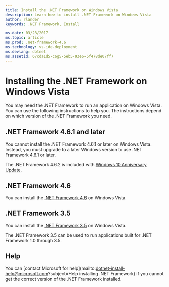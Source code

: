 ```yaml
---
title: Install the .NET Framework on Windows Vista
description: Learn how to install .NET Framework on Windows Vista
author: rlander
keywords: .NET Framework, Install

ms.date: 03/28/2017
ms.topic: article
ms.prod: .net-framework-4.6
ms.technology: vs-ide-deployment
ms.devlang: dotnet
ms.assetid: 67cda1d5-c6g5-5eb5-93e6-5f478de07ff7
---
```


# Installing the .NET Framework on Windows Vista

You may need the .NET Framework to run an application on Windows Vista. You can use the following instructions to help you. The instructions depend on which version of the .NET Framework you need.

## .NET Framework 4.6.1 and later

You cannot install the .NET Framework 4.6.1 or later on Windows Vista. Instead, you must upgrade to a later Windows version to use .NET Framework 4.6.1 or later.

The .NET Framework 4.6.2 is included with [Windows 10 Anniversary Update](https://www.microsoft.com/software-download/windows10).

## .NET Framework 4.6

You can install the [.NET Framework 4.6](http://go.microsoft.com/fwlink/?LinkID=213834&dotnetdocs) on Windows Vista.

## .NET Framework 3.5

You can install the [.NET Framework 3.5](http://go.microsoft.com/fwlink/?LinkID=213834&dotnetdocs) on Windows Vista.

The .NET Framework 3.5 can be used to run applications built for .NET Framework 1.0 through 3.5.

## Help

You can [contact Microsoft for help](mailto:dotnet-install-help@microsoft.com?subject=Help installing .NET Framework) if you cannot get the correct version of the .NET Framework installed.
